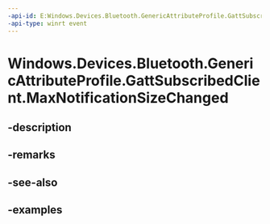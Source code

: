 ```yaml
---
-api-id: E:Windows.Devices.Bluetooth.GenericAttributeProfile.GattSubscribedClient.MaxNotificationSizeChanged
-api-type: winrt event
---
```


<!-- Event syntax.
public event TypedEventHandler MaxNotificationSizeChanged<GattSubscribedClient,  object>
-->

# Windows.Devices.Bluetooth.GenericAttributeProfile.GattSubscribedClient.MaxNotificationSizeChanged

## -description

## -remarks

## -see-also

## -examples

